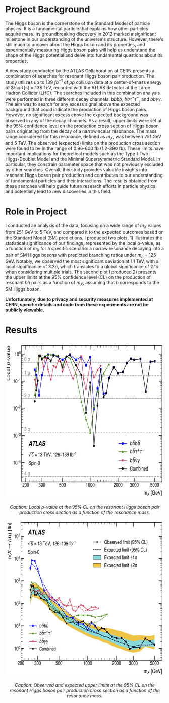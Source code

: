 # Project Background 

The Higgs boson is the cornerstone of the Standard Model of particle physics. It is a fundamental particle that explains how other particles acquire mass. Its groundbreaking discovery in 2012 marked a significant milestone in our understanding of the universe's structure. However, there's still much to uncover about the Higgs boson and its properties, and experimentally measuring Higgs boson pairs will help us understand the shape of the Higgs potential and delve into fundamental questions about its properties.

A new study conducted by the ATLAS Collaboration at CERN presents a combination of searches for resonant Higgs boson pair production. The study utilizes up to 139 $fb^{-1}$ of $pp$ collision data at a center-of-mass energy of $\sqrt{s} = 13$  TeV, recorded with the ATLAS detector at the Large Hadron Collider (LHC). The searches included in this combination analysis were performed in three different decay channels: $b\bar{b}b\bar{b}$, $bb\tau^{+}\tau^{-}$, and $bb\gamma\gamma$. The aim was to search for any excess signal above the expected background that could indicate the production of Higgs boson pairs. However, no significant excess above the expected background was observed in any of the decay channels. As a result, upper limits were set at the 95% confidence level on the production cross section of Higgs boson pairs originating from the decay of a narrow scalar resonance. The mass range considered for this resonance, defined as $m_{X}$, was between 251 GeV and 5 TeV. The observed (expected) limits on the production cross section were found to be in the range of 0.96-600 fb (1.2-390 fb). These limits have important implications for theoretical models such as the Type-I Two-Higgs-Doublet Model and the Minimal Supersymmetric Standard Model. In particular, they constrain parameter space that was not previously excluded by other searches. Overall, this study provides valuable insights into resonant Higgs boson pair production and contributes to our understanding of fundamental particles and their interactions. The results obtained from these searches will help guide future research efforts in particle physics and potentially lead to new discoveries in this field.

# Role in Project 
I conducted an analysis of the data, focusing on a wide range of $m_{X}$ values from 251 GeV to 5 TeV, and compared it to the expected outcomes based on the Standard Model (SM) predictions. I produced two plots, 1) illustrates the statistical significance of our findings, represented by the local p-value, as a function of $m_{X}$ for a specific scenario: a narrow resonance decaying into a pair of SM Higgs bosons with predicted branching ratios under $m_{h}$ = 125 GeV. Notably, we observed the most significant deviation at 1.1 TeV, with a local significance of 3.3$\sigma$, which translates to a global significance of 2.1$\sigma$ when considering multiple trials. The second plot I produced 2) presents the upper limits at the 95% confidence level (CL) on the production of resonant $hh$ pairs as a function of $m_{X}$, assuming that $h$ corresponds to the SM Higgs boson.

**Unfortunately, due to privacy and security measures implemented at CERN, specific details and code from these experiments are not be publicly viewable.** 
# Results 

<div align="center">
  <img src="p_value.png" alt="p-value" width="700" height="500">
  <p><em>Caption: Local p-value at the 95% CL on the resonant Higgs boson pair production cross section as a function of the resonance mass.</em></p>
</div>

<div align="center">
  <img src="limits.png" alt="95% CL Upper Limits" width="700" height="500">
  <p><em>Caption: Observed and expected upper limits at the 95% CL on the resonant Higgs boson pair production cross section as a function of the resonance mass.</em></p>
</div>
